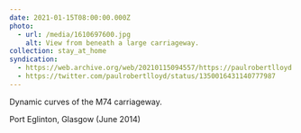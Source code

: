 ```yaml
---
date: 2021-01-15T08:00:00.000Z
photo:
  - url: /media/1610697600.jpg
    alt: View from beneath a large carriageway.
collection: stay_at_home
syndication:
  - https://web.archive.org/web/20210115094557/https://paulrobertlloyd.com/photos/1610697600/
  - https://twitter.com/paulrobertlloyd/status/1350016431140777987
---
```

Dynamic curves of the M74 carriageway.

Port Eglinton, Glasgow (June 2014)
